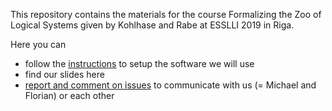 This repository contains the materials for the course Formalizing the Zoo of Logical Systems given by Kohlhase and Rabe at ESSLLI 2019 in Riga.

Here you can
* follow the [instructions](MMT-Setup.md) to setup the software we will use
* find our slides here
* [report and comment on issues](https://github.com/UniFormal/ESSLLI2019/issues/) to communicate with us (= Michael and Florian) or each other
